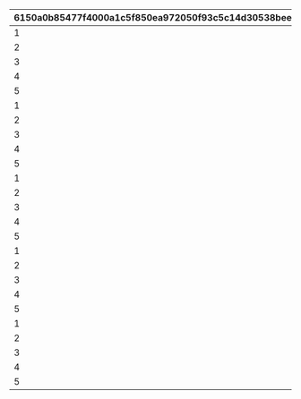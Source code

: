 |6150a0b85477f4000a1c5f850ea972050f93c5c14d30538beead61a9ce8db611|737bb57e3d1933b5d92df012fb3499e42f99d0a79c9a6f915a2d9c19311208b9|fb68d64863721943669ac4f13e2bf6fe3a9958cffc1750c1a710b1bc1231ef50|2452b4db73aecae19424e1e1849bcf7409a3b732c5b7674e4e981db90ef3ceb9|623d294f9390ff2c08f23cd9ff7c40982ae858b98ce9ea0df371d9cc7f2d88dd|e66a3dd64b9476cce022a11aed61840ad691941f3edcc43bf6d31ac1a035d3d7|6e2cef3f0b44a083cbc1d55ce4689657ee947ca98e34918629029278e8c00b6b|8a3f5338721564a4689179f39f73c5fd11575a5fbbfe06b0c247cce0db58df1a|2f6bdb31e0e05d1cee8732a0007ae53ed439b2d78977051854cf5e94c466c14b|af12a4fc89275f13b72ecb8cd2c4ac38a45763a2c895c0e6755169f3d24c6c0d|506fa950ead9163ebe1e872a251e68955b4923b786b28bee019c474f7f1f41b3|1039603b8f66cb8ebc07ea6111344fc8903d635a288064dd18d84c42a343e898|e3f0445101fc098f1052a74d37b10b9dd8e29f7a15687aa5da85bcd0fffbf3eb|43f550f129826d609c4abcc9180dd91fafb2678ae520758686240b1514779a68|eb6097ee2bc40e3a03e41ef22954413d79339984ee28a528bda4b293ffd7b47b|
| --- | --- | --- | --- | --- | --- | --- | --- | --- | --- | --- | --- | --- | --- | --- |
|1|1|701000101|110001|bgm_M57|90|0|EASY|100113|90110001|100113|bgm_M57|0|0|1|
|2|1|701000102|110001|bgm_M57|90|0|NORMAL|100113|90110002|100113|bgm_M57|0|0|1|
|3|1|701000103|110001|bgm_M57|90|0|HARD|100113|90110003|100113|bgm_M57|0|0|1|
|4|1|701000104|110001|bgm_M57|90|0|VERY HARD|100113|90110004|100113|bgm_M57|0|0|1|
|5|1|701000105|110001|bgm_M57|90|0|EXTREME|100113|90110005|100113|bgm_M57|0|0|1|
|1|1|701000201|120001|bgm_M169|90|0|EASY|103013|90120001|103013|bgm_M169|0|0|2|
|2|1|701000202|120001|bgm_M169|90|0|NORMAL|103013|90120002|103013|bgm_M169|0|0|2|
|3|1|701000203|120001|bgm_M169|90|0|HARD|103013|90120003|103013|bgm_M169|0|0|2|
|4|1|701000204|120001|bgm_M169|90|0|VERY HARD|103013|90120004|103013|bgm_M169|0|0|2|
|5|1|701000205|120001|bgm_M169|90|0|EXTREME|103013|90120005|103013|bgm_M169|0|0|2|
|1|1|701000301|130001|bgm_M64|90|0|EASY|100113|90130001|100113|bgm_M64|0|0|3|
|2|1|701000302|130001|bgm_M64|90|0|NORMAL|100113|90130002|100113|bgm_M64|0|0|3|
|3|1|701000303|130001|bgm_M64|90|0|HARD|100113|90130003|100113|bgm_M64|0|0|3|
|4|1|701000304|130001|bgm_M64|90|0|VERY HARD|100113|90130004|100113|bgm_M64|0|0|3|
|5|1|701000305|130001|bgm_M64|90|0|EXTREME|100113|90130005|100113|bgm_M64|0|0|3|
|1|1|701000401|140001|bgm_M07|90|0|EASY|100113|90140001|100113|bgm_M07|0|0|4|
|2|1|701000402|140001|bgm_M07|90|0|NORMAL|100113|90140002|100113|bgm_M07|0|0|4|
|3|1|701000403|140001|bgm_M07|90|0|HARD|100113|90140003|100113|bgm_M07|0|0|4|
|4|1|701000404|140001|bgm_M07|90|0|VERY HARD|100113|90140004|100113|bgm_M07|0|0|4|
|5|1|701000405|140001|bgm_M07|90|0|EXTREME|100113|90140005|100113|bgm_M07|0|0|4|
|1|1|701000501|150001|bgm_M170|90|0|EASY|103013|90150001|103013|bgm_M170|0|0|5|
|2|1|701000502|150001|bgm_M170|90|0|NORMAL|103013|90150002|103013|bgm_M170|0|0|5|
|3|1|701000503|150001|bgm_M170|90|0|HARD|103013|90150003|103013|bgm_M170|0|0|5|
|4|1|701000504|150001|bgm_M170|90|0|VERY HARD|103013|90150004|103013|bgm_M170|0|0|5|
|5|1|701000505|150001|bgm_M170|90|0|EXTREME|103013|90150005|103013|bgm_M170|0|0|5|
